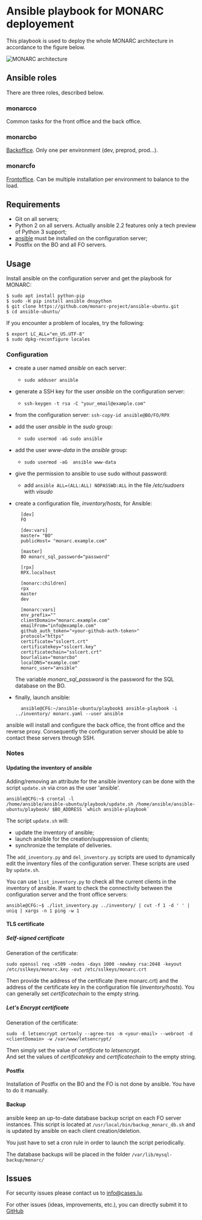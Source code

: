 # Ansible playbook for MONARC deployement

This playbook is used to deploy the whole MONARC architecture in accordance to
the figure below.

![MONARC architecture](images/monarc-architecture.png "MONARC architecture")




## Ansible roles

There are three roles, described below.

### monarcco

Common tasks for the front office and the back office.

### monarcbo

[Backoffice](https://github.com/monarc-project/MonarcAppBO).
Only one per environment (dev, preprod, prod...).

### monarcfo

[Frontoffice](https://github.com/monarc-project/MonarcAppFO).
Can be multiple installation per environment to balance to the load.




## Requirements

* Git on all servers;
* Python 2 on all servers. Actually ansible 2.2 features only a tech
  preview of Python 3 support;
* [ansible](https://www.ansible.com/) must be installed on the configuration
  server;
* Postfix on the BO and all FO servers.


## Usage

Install ansible on the configuration server and get the playbook for MONARC:

    $ sudo apt install python-pip
    $ sudo -H pip install ansible dnspython
    $ git clone https://github.com/monarc-project/ansible-ubuntu.git
    $ cd ansible-ubuntu/

If you encounter a problem of locales, try the following:

    $ export LC_ALL="en_US.UTF-8"
    $ sudo dpkg-reconfigure locales

### Configuration

* create a user named *ansible* on each server:
  * ``sudo adduser ansible``
* generate a SSH key for the user *ansible* on the configuration server:
  * ``ssh-keygen -t rsa -C "your_email@example.com"``
* from the configuration server: ``ssh-copy-id ansible@BO/FO/RPX``
* add the user *ansible* in the *sudo* group:
  * ``sudo usermod -aG sudo ansible``
* add the user *www-data* in the *ansible* group:
  * ``sudo usermod -aG  ansible www-data``
* give the permission to ansible to use sudo without password:
  * add ``ansible ALL=(ALL:ALL) NOPASSWD:ALL`` in the file */etc/sudoers* with *visudo*
* create a configuration file, _inventory/hosts_, for Ansible:

        [dev]
        FO

        [dev:vars]
        master= "BO"
        publicHost= "monarc.example.com"

        [master]
        BO monarc_sql_password="password"

        [rpx]
        RPX.localhost

        [monarc:children]
        rpx
        master
        dev

        [monarc:vars]
        env_prefix=""
        clientDomain="monarc.example.com"
        emailFrom="info@example.com"
        github_auth_token="<your-github-auth-token>"
        protocol="https"
        certificate="sslcert.crt"
        certificatekey="sslcert.key"
        certificatechain="sslcert.crt"
        bourlalias="monarcbo"
        localDNS="example.com"
        monarc_user="ansible"

  The variable *monarc\_sql\_password* is the password for the SQL database
  on the BO.

* finally, launch ansible:

        ansible@CFG:~/ansible-ubuntu/playbook$ ansible-playbook -i ../inventory/ monarc.yaml --user ansible

ansible will install and configure the back office, the front office and the
reverse proxy. Consequently the configuration server should be able to contact
these servers through SSH.



### Notes

#### Updating the inventory of ansible

Adding/removing an attribute for the ansible inventory can be done with the
script ``update.sh`` via cron as the user 'ansible'.

    ansible@CFG:~$ crontal -l
    /home/ansible/ansible-ubuntu/playbook/update.sh /home/ansible/ansible-ubuntu/playbook/ $BO_ADDRESS `which ansible-playbook`

The script ``update.sh`` will:

* update the inventory of ansible;
* launch ansible for the creation/suppression of clients;
* synchronize the template of deliveries.

The `add_inventory.py` and `del_inventory.py` scripts are used to dynamically
edit the inventory files of the configuration server. These scripts are used by
``update.sh``.

You can use `list_inventory.py` to check all the current clients in the
inventory of ansible. If want to check the connectivity between the
configuration server and the front office servers:

    ansible@CFG:~$ ./list_inventory.py ../inventory/ | cut -f 1 -d ' ' | uniq | xargs -n 1 ping -w 1


#### TLS certificate

##### Self-signed certificate

Generation of the certificate:

``sudo openssl req -x509 -nodes -days 1000 -newkey rsa:2048 -keyout /etc/sslkeys/monarc.key -out /etc/sslkeys/monarc.crt``

Then provide the address of the certificate (here monarc.crt) and the address
of the certificate key in the configuration file (_inventory/hosts_).
You can generally set _certificatechain_ to the empty string.

##### Let's Encrypt certificate

Generation of the certificate:

``sudo -E letsencrypt certonly --agree-tos -m <your-email> --webroot -d <clientDomain> -w /var/www/letsencrypt/``

Then simply set the value of _certificate_ to _letsencrypt_.   
And set the values of _certificatekey_ and _certificatechain_ to the empty
string.

#### Postfix

Installation of Postfix on the BO and the FO is not done by ansible. You have
to do it manually.

#### Backup

ansible keep an up-to-date database backup script on each FO server instances.
This script is located at ``/usr/local/bin/backup_monarc_db.sh`` and is updated
by ansible on each client creation/deletion.  

You just have to set a cron rule in order to launch the script periodically.

The database backups will be placed in the folder
``/var/lib/mysql-backup/monarc/``




## Issues

For security issues please contact us to
[info@cases.lu](mailto:info@cases.lu?subject=MONARC).

For other issues (ideas, improvements, etc.), you can directly submit
it to [GitHub](https://github.com/monarc-project/MonarcAppFO/issues)

